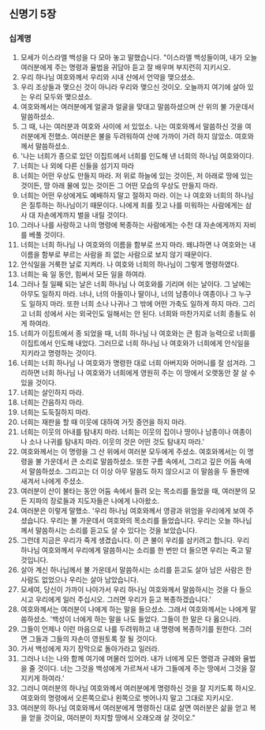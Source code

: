 ## 신명기 5장

### 십계명 
1. 모세가 이스라엘 백성을 다 모아 놓고 말했습니다. "이스라엘 백성들이여, 내가 오늘 여러분에게 주는 명령과 율법을 귀담아 듣고 잘 배우며 부지런히 지키시오.
2. 우리 하나님 여호와께서 우리와 시내 산에서 언약을 맺으셨소.
3. 우리 조상들과 맺으신 것이 아니라 우리와 맺으신 것이오. 오늘까지 여기에 살아 있는 우리 모두와 맺으셨소.
4. 여호와께서는 여러분에게 얼굴과 얼굴을 맞대고 말씀하셨으며 산 위의 불 가운데서 말씀하셨소.
5. 그 때, 나는 여러분과 여호와 사이에 서 있었소. 나는 여호와께서 말씀하신 것을 여러분에게 전했소. 여러분은 불을 두려워하여 산에 가까이 가려 하지 않았소. 여호와께서 말씀하셨소.
6. '나는 너희가 종으로 있던 이집트에서 너희를 인도해 낸 너희의 하나님 여호와이다.
7. 너희는 나 외에 다른 신들을 섬기지 마라
8. 너희는 어떤 우상도 만들지 마라. 저 위로 하늘에 있는 것이든, 저 아래로 땅에 있는 것이든, 땅 아래 물에 있는 것이든 그 어떤 모습의 우상도 만들지 마라.
9. 너희는 어떤 우상에게도 예배하지 말고 절하지 마라. 이는 나 여호와 너희의 하나님은 질투하는 하나님이기 때문이다. 나에게 죄를 짓고 나를 미워하는 사람에게는 삼사 대 자손에게까지 벌을 내릴 것이다.
10. 그러나 나를 사랑하고 나의 명령에 복종하는 사람에게는 수천 대 자손에게까지 자비를 베풀 것이다.
11. 너희는 너희 하나님 나 여호와의 이름을 함부로 쓰지 마라. 왜냐하면 나 여호와는 내 이름을 함부로 부르는 사람을 죄 없는 사람으로 보지 않기 때문이다.
12. 안식일을 거룩한 날로 지켜라. 나 여호와 너희의 하나님이 그렇게 명령하였다.
13. 너희는 육 일 동안, 힘써서 모든 일을 하여라.
14. 그러나 칠 일째 되는 날은 너희 하나님 나 여호와를 기리며 쉬는 날이다. 그 날에는 아무도 일하지 마라. 너나, 너의 아들이나 딸이나, 너의 남종이나 여종이나 그 누구도 일하지 마라. 또한 너희 소나 나귀나 그 밖에 어떤 가축도 일하게 하지 마라. 그리고 너희 성에서 사는 외국인도 일해서는 안 된다. 너희와 마찬가지로 너희 종들도 쉬게 하여라.
15. 너희가 이집트에서 종 되었을 때, 너희 하나님 나 여호와는 큰 힘과 능력으로 너희를 이집트에서 인도해 내었다. 그러므로 너희 하나님 나 여호와가 너희에게 안식일을 지키라고 명령하는 것이다.
16. 너희는 너희 하나님 나 여호와가 명령한 대로 너희 아버지와 어머니를 잘 섬겨라. 그리하면 너희 하나님 나 여호와가 너희에게 영원히 주는 이 땅에서 오랫동안 잘 살 수 있을 것이다.
17. 너희는 살인하지 마라.
18. 너희는 간음하지 마라.
19. 너희는 도둑질하지 마라.
20. 너희는 재판을 할 때 이웃에 대하여 거짓 증언을 하지 마라.
21. 너희는 이웃의 아내를 탐내지 마라. 너희는 이웃의 집이나 땅이나 남종이나 여종이나 소나 나귀를 탐내지 마라. 이웃의 것은 어떤 것도 탐내지 마라.'
22. 여호와께서는 이 명령을 그 산 위에서 여러분 모두에게 주셨소. 여호와께서는 이 명령을 불 가운데서 큰 소리로 말씀하셨소. 또한 구름 속에서, 그리고 깊은 어둠 속에서 말씀하셨소. 그리고는 더 이상 아무 말씀도 하지 않으시고 이 말씀을 두 돌판에 새겨서 나에게 주셨소.
23. 여러분이 산이 불타는 동안 어둠 속에서 들려 오는 목소리를 들었을 때, 여러분의 모든 지파의 장로들과 지도자들은 나에게 나아왔소.
24. 여러분은 이렇게 말했소. '우리 하나님 여호와께서 영광과 위엄을 우리에게 보여 주셨습니다. 우리는 불 가운데서 여호와의 목소리를 들었습니다. 우리는 오늘 하나님께서 말씀하시는 소리를 듣고도 살 수 있다는 것을 보았습니다.
25. 그런데 지금은 우리가 죽게 생겼습니다. 이 큰 불이 우리를 삼키려고 합니다. 우리 하나님 여호와께서 우리에게 말씀하시는 소리를 한 번만 더 들으면 우리는 죽고 말 것입니다.
26. 살아 계신 하나님께서 불 가운데서 말씀하시는 소리를 듣고도 살아 남은 사람은 한 사람도 없었으나 우리는 살아 남았습니다.
27. 모세여, 당신이 가까이 나아가서 우리 하나님 여호와께서 말씀하시는 것을 다 들으시고 우리에게 일러 주십시오. 그러면 우리가 듣고 복종하겠습니다.'
28. 여호와께서는 여러분이 나에게 하는 말을 들으셨소. 그래서 여호와께서는 나에게 말씀하셨소. '백성이 너에게 하는 말을 나도 들었다. 그들이 한 말은 다 옳으니라.
29. 그들이 언제나 이런 마음으로 나를 두려워하고 내 명령에 복종하기를 원한다. 그러면 그들과 그들의 자손이 영원토록 잘 될 것이다.
30. 가서 백성에게 자기 장막으로 돌아가라고 일러라.
31. 그러나 너는 나와 함께 여기에 머물러 있어라. 내가 너에게 모든 명령과 규례와 율법을 줄 것이다. 너는 그것을 백성에게 가르쳐서 내가 그들에게 주는 땅에서 그것을 잘 지키게 하여라.'
32. 그러니 여러분의 하나님 여호와께서 여러분에게 명령하신 것을 잘 지키도록 하시오. 여호와의 명령에서 오른쪽으로나 왼쪽으로 벗어나지 말고 그대로 지키시오.
33. 여러분의 하나님 여호와께서 여러분에게 명령하신 대로 살면 여러분은 삶을 얻고 복을 얻을 것이요, 여러분이 차지할 땅에서 오래오래 살 것이오."